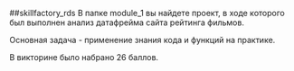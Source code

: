 ##skillfactory_rds
В папке module_1 вы найдете проект, в ходе которого был выполнен анализ датафрейма сайта рейтинга фильмов.

Основная задача - применение знания кода и функций на практике.

В викторине было набрано 26 баллов.
